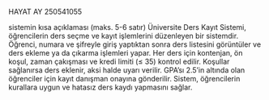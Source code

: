 HAYAT AY
250541055

sistemin kısa açıklaması (maks. 5-6 satır)
Üniversite Ders Kayıt Sistemi, öğrencilerin ders seçme ve kayıt işlemlerini düzenleyen bir sistemdir.
Öğrenci, numara ve şifreyle giriş yaptıktan sonra ders listesini görüntüler ve ders ekleme ya da çıkarma işlemleri yapar.
Her ders için kontenjan, ön koşul, zaman çakışması ve kredi limiti (≤ 35) kontrol edilir.
Koşullar sağlanırsa ders eklenir, aksi halde uyarı verilir.
GPA’sı 2.5’in altında olan öğrenciler için kayıt danışman onayına gönderilir.
Sistem, öğrencilerin kurallara uygun ve hatasız ders kaydı yapmasını sağlar.
